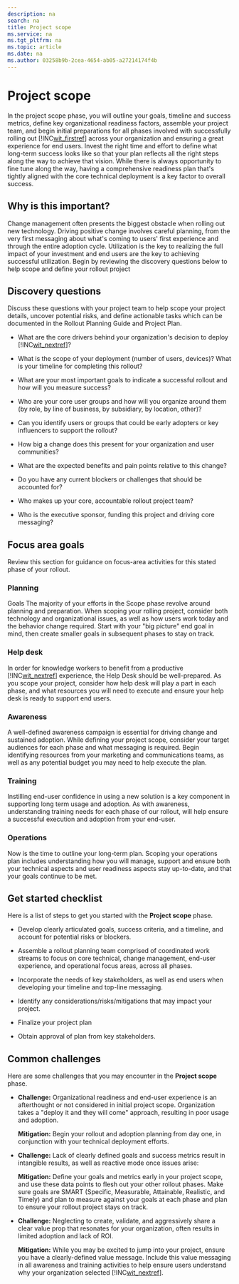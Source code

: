 ```yaml
---
description: na
search: na
title: Project scope
ms.service: na
ms.tgt_pltfrm: na
ms.topic: article
ms.date: na
ms.author: 03258b9b-2cea-4654-ab05-a27214174f4b
---
```

# Project scope
In the project scope phase, you will outline your goals, timeline and success metrics, define key organizational readiness factors, assemble your project team, and begin initial preparations for all phases involved with successfully rolling out [!INC[wit_firstref](../Token/wit_firstref_md.md)] across your organization and ensuring a great experience for end users.
Invest the right time and effort to define what long-term success looks like so that your plan reflects all the right steps along the way to achieve that vision. While there is always opportunity to fine tune along the way, having a comprehensive readiness plan that's tightly aligned with the core technical deployment is a key factor to overall success.

## Why is this important?
Change management often presents the biggest obstacle when rolling out new technology. Driving positive change involves careful planning, from the very first messaging about what's coming to users' first experience and through the entire adoption cycle. Utilization is the key to realizing the full impact of your investment and end users are the key to achieving successful utilization.
Begin by reviewing the discovery questions below to help scope and define your rollout project

## Discovery questions
Discuss these questions with your project team to help scope your project details, uncover potential risks, and define actionable tasks which can be documented in the  Rollout Planning Guide and Project Plan.

- What are the core drivers behind your organization's decision to deploy [!INC[wit_nextref](../Token/wit_nextref_md.md)]?

- What is the scope of your deployment (number of users, devices)?
   What is your timeline for completing this rollout?

- What are your most important goals to indicate a successful rollout and how will you measure success?

- Who are your core user groups and how will you organize around them (by role, by line of business, by subsidiary, by location, other)?

- Can you identify users or groups that could be early adopters or key influencers to support the rollout?

- How big a change does this present for your organization and user communities?

- What are the expected benefits and pain points relative to this change?

- Do you have any current blockers or challenges that should be accounted for?

- Who makes up your core, accountable rollout project team?

- Who is the executive sponsor, funding this project and driving core messaging?

## Focus area goals
Review this section for guidance on focus-area activities for this stated phase of your rollout.

### Planning
Goals
The majority of your efforts in the Scope phase revolve around planning and preparation. When scoping your rolling project, consider both technology and organizational issues, as well as how users work today and the behavior change required. Start with your "big picture" end goal in mind, then create smaller goals in subsequent phases to stay on track.

### Help desk
In order for knowledge workers to benefit from a productive [!INC[wit_nextref](../Token/wit_nextref_md.md)] experience, the Help Desk should be well-prepared. As you scope your project, consider how help desk will play a part in each phase, and what resources you will need to execute and ensure your help desk is ready to support end users.

### Awareness
A well-defined awareness campaign is essential for driving change and sustained adoption. While defining your project scope, consider your target audiences for each phase and what messaging is required. Begin identifying resources from your marketing and communications teams, as well as any potential budget you may need to help execute the plan.

### Training
Instilling end-user confidence in using a new solution is a key component in supporting long term usage and adoption. As with awareness, understanding training needs for each phase of our rollout, will help ensure a successful execution and adoption from your end-user.

### Operations
Now is the time to outline your long-term plan. Scoping your operations plan includes understanding how you will manage, support and ensure both your technical aspects and user readiness aspects stay up-to-date, and that your goals continue to be met.

## Get started checklist
Here is a list of steps to get you started with the **Project scope** phase.

- Develop clearly articulated goals, success criteria, and a timeline, and account for potential risks or blockers.

- Assemble a rollout planning team comprised of coordinated work streams to focus on core technical, change management, end-user experience, and operational focus areas, across all phases.

- Incorporate the needs of key stakeholders, as well as end users when developing your timeline and top-line messaging.

- Identify any considerations/risks/mitigations that may impact your project.

- Finalize your project plan

- Obtain approval of plan from key stakeholders.

## Common challenges
Here are some  challenges that you may encounter in the **Project scope** phase.

- **Challenge:** Organizational readiness and end-user experience is an afterthought or not considered in initial project scope. Organization takes a "deploy it and they will come" approach, resulting in poor usage and adoption.

   **Mitigation:** Begin your rollout and adoption planning from day one, in conjunction with your technical deployment efforts.

- **Challenge:** Lack of clearly defined goals and success metrics result in intangible results, as well as reactive mode once issues arise:

   **Mitigation:** Define your goals and metrics early in your project scope, and use these data points to flesh out your other rollout phases. Make sure goals are SMART (Specific, Measurable, Attainable, Realistic, and Timely) and plan to measure against your goals at each phase and plan to ensure your rollout project stays on track.

- **Challenge:** Neglecting to create, validate, and aggressively share a clear value prop that resonates for your organization, often results in limited adoption and lack of ROI.

   **Mitigation:** While you may be excited to jump into your project, ensure you have a clearly-defined value message. Include this value messaging in all awareness and training activities to help ensure users understand why your organization selected [!INC[wit_nextref](../Token/wit_nextref_md.md)].

